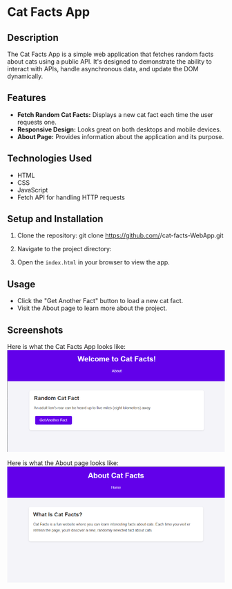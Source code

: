 # Cat Facts App

## Description
The Cat Facts App is a simple web application that fetches random facts about cats using a public API. It's designed to demonstrate the ability to interact with APIs, handle asynchronous data, and update the DOM dynamically.

## Features
- **Fetch Random Cat Facts:** Displays a new cat fact each time the user requests one.
- **Responsive Design:** Looks great on both desktops and mobile devices.
- **About Page:** Provides information about the application and its purpose.

## Technologies Used
- HTML
- CSS
- JavaScript
- Fetch API for handling HTTP requests

## Setup and Installation
1. Clone the repository:
git clone https://github.com/<yourusername>/cat-facts-WebApp.git

3. Navigate to the project directory:

4. Open the `index.html` in your browser to view the app.

## Usage
- Click the "Get Another Fact" button to load a new cat fact.
- Visit the About page to learn more about the project.

## Screenshots
Here is what the Cat Facts App looks like:
![Cat Facts](https://github.com/shaafijahangir/cat-facts-WebApp/blob/main/RandomCatFact.png)

Here is what the About page looks like:
![About Page](https://github.com/shaafijahangir/cat-facts-WebApp/blob/main/AboutCatFacts.png)
